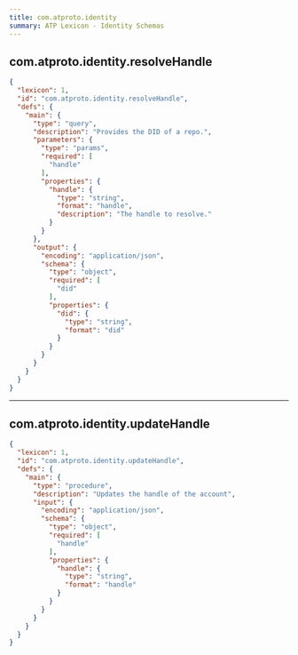 ```yaml
---
title: com.atproto.identity
summary: ATP Lexicon - Identity Schemas
---
```


<!-- START lex generated content. Please keep comment here to allow auto update -->
<!-- DON'T EDIT THIS SECTION! INSTEAD RE-RUN lex TO UPDATE -->

## com.atproto.identity.resolveHandle

```json
{
  "lexicon": 1,
  "id": "com.atproto.identity.resolveHandle",
  "defs": {
    "main": {
      "type": "query",
      "description": "Provides the DID of a repo.",
      "parameters": {
        "type": "params",
        "required": [
          "handle"
        ],
        "properties": {
          "handle": {
            "type": "string",
            "format": "handle",
            "description": "The handle to resolve."
          }
        }
      },
      "output": {
        "encoding": "application/json",
        "schema": {
          "type": "object",
          "required": [
            "did"
          ],
          "properties": {
            "did": {
              "type": "string",
              "format": "did"
            }
          }
        }
      }
    }
  }
}
```
---

## com.atproto.identity.updateHandle

```json
{
  "lexicon": 1,
  "id": "com.atproto.identity.updateHandle",
  "defs": {
    "main": {
      "type": "procedure",
      "description": "Updates the handle of the account",
      "input": {
        "encoding": "application/json",
        "schema": {
          "type": "object",
          "required": [
            "handle"
          ],
          "properties": {
            "handle": {
              "type": "string",
              "format": "handle"
            }
          }
        }
      }
    }
  }
}
```
<!-- END lex generated TOC please keep comment here to allow auto update -->